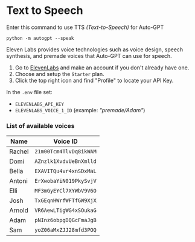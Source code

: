 # Text to Speech

Enter this command to use TTS _(Text-to-Speech)_ for Auto-GPT

``` shell
python -m autogpt --speak
```

Eleven Labs provides voice technologies such as voice design, speech synthesis, and
premade voices that Auto-GPT can use for speech.

1. Go to [ElevenLabs](https://beta.elevenlabs.io/) and make an account if you don't
    already have one.
2. Choose and setup the `Starter` plan.
3. Click the top right icon and find "Profile" to locate your API Key.

In the `.env` file set:

- `ELEVENLABS_API_KEY`
- `ELEVENLABS_VOICE_1_ID` (example: _"premade/Adam"_)

### List of available voices
| Name   | Voice ID |
| ------ | -------- |
| Rachel | `21m00Tcm4TlvDq8ikWAM` |
| Domi   | `AZnzlk1XvdvUeBnXmlld` |
| Bella  | `EXAVITQu4vr4xnSDxMaL` |
| Antoni | `ErXwobaYiN019PkySvjV` |
| Elli   | `MF3mGyEYCl7XYWbV9V6O` |
| Josh   | `TxGEqnHWrfWFTfGW9XjX` |
| Arnold | `VR6AewLTigWG4xSOukaG` |
| Adam   | `pNInz6obpgDQGcFmaJgB` |
| Sam    | `yoZ06aMxZJJ28mfd3POQ` |

